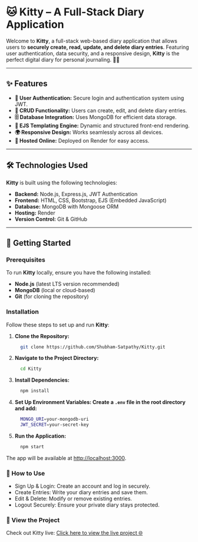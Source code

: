 # 🐱 Kitty – A Full-Stack Diary Application

Welcome to **Kitty**, a full-stack web-based diary application that allows users to **securely create, read, update, and delete diary entries**. Featuring user authentication, data security, and a responsive design, **Kitty** is the perfect digital diary for personal journaling. 📝✨

---

## ✨ Features

- **🔐 User Authentication:** Secure login and authentication system using JWT.
- **📖 CRUD Functionality:** Users can create, edit, and delete diary entries.
- **🗄️ Database Integration:** Uses MongoDB for efficient data storage.
- **📜 EJS Templating Engine:** Dynamic and structured front-end rendering.
- **🌍 Responsive Design:** Works seamlessly across all devices.
- **🚀 Hosted Online:** Deployed on Render for easy access.

---

## 🛠️ Technologies Used

**Kitty** is built using the following technologies:

- **Backend:** Node.js, Express.js, JWT Authentication
- **Frontend:** HTML, CSS, Bootstrap, EJS (Embedded JavaScript)
- **Database:** MongoDB with Mongoose ORM
- **Hosting:** Render
- **Version Control:** Git & GitHub

---

## 🚀 Getting Started

### Prerequisites

To run **Kitty** locally, ensure you have the following installed:

- **Node.js** (latest LTS version recommended)
- **MongoDB** (local or cloud-based)
- **Git** (for cloning the repository)

### Installation

Follow these steps to set up and run **Kitty**:

1. **Clone the Repository:**
   ```bash
     git clone https://github.com/Shubham-Satpathy/Kitty.git
   ```
2. **Navigate to the Project Directory:**
   ```bash
     cd Kitty
   ```
3. **Install Dependencies:**
   ```bash
     npm install
   ```
4. **Set Up Environment Variables: Create a ```.env``` file in the root directory and add:**
   ```bash
     MONGO_URI=your-mongodb-uri
     JWT_SECRET=your-secret-key
   ```
4. **Run the Application:**
   ```bash
     npm start
   ```
The app will be available at [http://localhost:3000](http://localhost:3000).

### 🎲 How to Use

- Sign Up & Login: Create an account and log in securely.
- Create Entries: Write your diary entries and save them.
- Edit & Delete: Modify or remove existing entries.
- Logout Securely: Ensure your private diary stays protected.
  
### 🔗 View the Project

Check out Kitty live:
[Click here to view the live project 🌐](https://kitty-zyr1.onrender.com)
